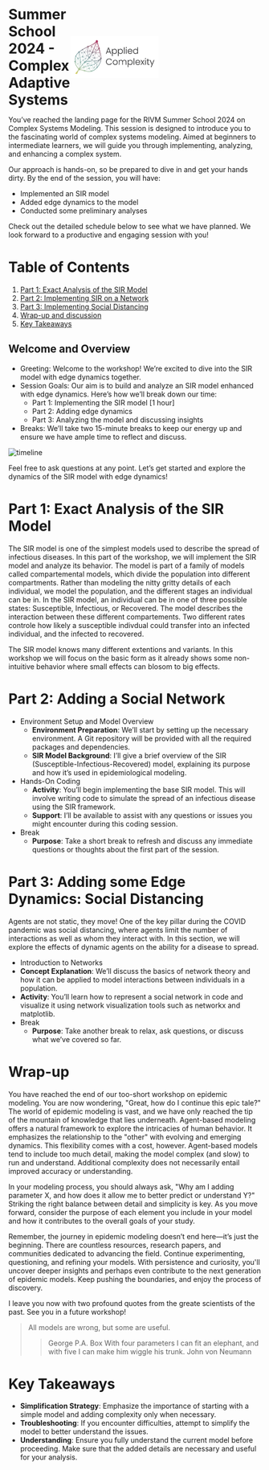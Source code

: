 <div style="display: flex; align-items: center; justify-content: space-between;">
    <h1 style="margin: 0;">Summer School 2024 - Complex Adaptive Systems</h1>
    <img src="./figures/applied_complexity.png" style="margin-right: 70%; width: 35%;" alt="Applied Complexity">
</div>

You’ve reached the  landing page for the  RIVM Summer School
2024 on  Complex Systems Modeling. This  session is designed
to introduce you to the fascinating world of complex systems
modeling. Aimed  at beginners  to intermediate  learners, we
will   guide  you   through  implementing,   analyzing,  and
enhancing a complex system.

Our approach is hands-on, so be  prepared to dive in and get
your hands dirty. By the end of the session, you will have:

-   Implemented an SIR model
-   Added edge dynamics to the model
-   Conducted some preliminary analyses

Check out  the detailed schedule  below to see what  we have
planned.  We  look  forward  to a  productive  and  engaging
session with you!

# Table of Contents

1.  [Part 1: Exact Analysis of the SIR Model](#orga2515fe)
2.  [Part 2: Implementing SIR on a Network](#orgae70a18)
3.  [Part 3: Implementing Social Distancing](#orgb01ce91)
4.  [Wrap-up and discussion](#orgb01ce91)
4.  [Key Takeaways](#org62df5e8)

<a id="org223bd63"></a>
## Welcome and Overview

-   Greeting: Welcome to the workshop! We’re excited to dive into the SIR model with edge dynamics together.
-   Session Goals: Our aim is to build and analyze an SIR model enhanced with edge dynamics. Here’s how we’ll break down our time:
    -   Part 1: Implementing the SIR model [1 hour]
    -   Part 2: Adding edge dynamics 
    -   Part 3: Analyzing the model and discussing insights 
-   Breaks: We’ll take two 15-minute breaks to keep our energy up and ensure we have ample time to reflect and discuss.

![timeline](./figures/flatten_curve.png)

Feel free to  ask questions at any point.  Let’s get started
and  explore  the  dynamics  of  the  SIR  model  with  edge
dynamics!


<a id="orga2515fe"></a>

# Part 1: Exact Analysis of the SIR Model
The SIR model is one of the simplest models used to describe
the  spread of  infectious  diseases. In  this  part of  the
workshop, we  will implement the  SIR model and  analyze its
behavior. The  model is  part of a  family of  models called
compartemental  models,  which  divide the  population  into
different  compartments.  Rather  than  modeling  the  nitty
gritty details of each  individual, we model the population,
and the different stages an individual can be in. In the SIR
model, an individual can be in one of three possible states:
Susceptible, Infectious,  or Recovered. The  model describes
the interaction  between these different  compartements. Two
different rates controle how  likely a susceptible indivdual
could transfer into an infected individual, and the infected
to recovered.

The SIR model knows  many different extentions and variants.
In  this workshop  we will  focus on  the basic  form as  it
already  shows  some   non-intuitive  behavior  where  small
effects can blosom to big effects.

# Part 2:  Adding a Social Network

-   Environment Setup and Model Overview
    -   **Environment  Preparation**: We’ll  start by  setting up
        the  necessary environment.  A Git  repository will  be
        provided   with   all   the   required   packages   and
        dependencies.
    -   **SIR Model  Background**: I’ll give a  brief overview of
        the   SIR   (Susceptible-Infectious-Recovered)   model,
        explaining   its  purpose   and   how   it’s  used   in
        epidemiological modeling.
-   Hands-On Coding
    -   **Activity**:  You’ll begin  implementing the  base SIR
        model. This will involve writing code to simulate the
        spread  of  an  infectious   disease  using  the  SIR
        framework.
    -   **Support**:  I’ll  be  available to  assist  with  any
        questions or  issues you might encounter  during this
        coding session.
-   Break
    -    **Purpose**:  Take a  short  break  to refresh  and
    discuss any  immediate questions  or thoughts  about the
    first part of the session.


<a id="orgae70a18"></a>

# Part 3: Adding some Edge Dynamics: Social Distancing
Agents  are not  static, they  move! One  of the  key pillar
during  the  COVID  pandemic was  social  distancing,  where
agents limit the number of interactions as well as whom they
interact with. In this  section, we will
explore the effects  of dynamic agents on the  ability for a
disease to spread. 

- Introduction to Networks
 -  **Concept Explanation**:  We’ll  discuss  the basics  of
   network  theory  and  how  it can  be  applied  to  model
   interactions between individuals in a population.
 -  **Activity**: You’ll  learn  how to  represent a  social
   network   in  code   and  visualize   it  using   network
   visualization tools such as networkx and matplotlib.
-  Break
    -   **Purpose**: Take another break to relax, ask questions, or discuss what we’ve covered so far.


<a id="orgb01ce91"></a>
# Wrap-up
You  have  reached the  end  of  our too-short  workshop  on
epidemic modeling. You  are now wondering, "Great,  how do I
continue this epic tale?" The  world of epidemic modeling is
vast, and  we have only reached  the tip of the  mountain of
knowledge that lies  underneath. Agent-based modeling offers
a  natural framework  to  explore the  intricacies of  human
behavior. It emphasizes the relationship to the "other" with
evolving and emerging dynamics.  This flexibility comes with
a cost, however. Agent-based models tend to include too much
detail,  making the  model  complex (and  slow)  to run  and
understand.  Additional  complexity   does  not  necessarily
entail improved accuracy or understanding.

In your modeling  process, you should always ask,  "Why am I
adding  parameter X,  and how  does  it allow  me to  better
predict or understand Y?" Striking the right balance between
detail and simplicity is key.  As you move forward, consider
the purpose  of each element  you include in your  model and
how it contributes to the overall goals of your study.

Remember,  the  journey  in epidemic  modeling  doesn’t  end
here—it’s just the beginning. There are countless resources,
research papers, and communities  dedicated to advancing the
field.  Continue  experimenting, questioning,  and  refining
your models. With persistence  and curiosity, you'll uncover
deeper  insights and  perhaps  even contribute  to the  next
generation of epidemic models.  Keep pushing the boundaries,
and enjoy the process of discovery.

I leave you now with two profound quotes from the greate scientists of the past. See you in a future workshop!
> All models are wrong, but some are useful. 
>>George P.A. Box
> With four parameters I can fit an elephant, and with five I can make him wiggle his trunk.
>> John von Neumann


<a id="org62df5e8"></a>
# Key Takeaways
-   **Simplification  Strategy**:  Emphasize the  importance  of
    starting with  a simple  model and adding  complexity only
    when necessary.
-   **Troubleshooting**: If you  encounter difficulties, attempt
    to simplify the model to better understand the issues.
-   **Understanding**: Ensure  you fully understand  the current
    model before proceeding. Make  sure that the added details
    are necessary and useful for your analysis.

